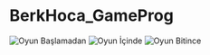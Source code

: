 # BerkHoca_GameProg
![Oyun Başlamadan](images/OyunBaşlamadan.png)
![Oyun İçinde](images/Oyunİçinde.png)
![Oyun Bitince](images/OyunBitince.png)